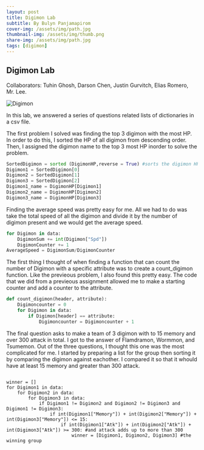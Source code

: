 ```yaml
---
layout: post
title: Digimon Lab
subtitle: By Bulyn Panjamapirom
cover-img: /assets/img/path.jpg
thumbnail-img: /assets/img/thumb.png
share-img: /assets/img/path.jpg
tags: [digimon]
---
```


## Digimon Lab
Collaborators: Tuhin Ghosh, Darson Chen, Justin Gurvitch, Elias Romero, Mr. Lee.

![Digimon](https://cdn.vox-cdn.com/thumbor/uKKr0W08KEfCKPs3BiNR-ROo-dY=/1400x1050/filters:format(jpeg)/cdn.vox-cdn.com/uploads/chorus_asset/file/21940788/Digimon_Adventure_2020_episode_6.jpg)

In this lab, we answered a series of questions related lists of dictionaries in a csv file. 

The first problem I solved was finding the top 3 digimon with the most HP. In order to do this, I sorted the HP of all digimon from descending order. Then, I assigned the digimon name to the top 3 most HP inorder to solve the problem. 

```python
SortedDigimon = sorted (DigimonHP,reverse = True) #sorts the digimon HP in terms of descending order
Digimon1 = SortedDigimon[0]
Digimon2 = SortedDigimon[1] 
Digimon3 = SortedDigimon[2] 
Digimon1_name = DigimonHP[Digimon1]
Digimon2_name = DigimonHP[Digimon2] 
Digimon3_name = DigimonHP[Digimon3] 
```

Finding the average speed was pretty easy for me. All we had to do was take the total speed of all the digimon and divide it by the number of digimon present and we would get the average speed. 

```python
for Digimon in data: 
    DigimonSum += int(Digimon["Spd"]) 
    DigimonCounter += 1 
AverageSpeed = DigimonSum/DigimonCounter 
```
The first thing I thought of when finding a function that can count the number of Digimon with a specific attribute was to create a count_digimon function. Like the previeous problem, I also found this pretty easy. The code that we did from a previeous assignment allowed me to make a starting counter and add a counter to the attribute. 

```python
def count_digimon(header, attribute): 
    Digimoncounter = 0 
    for Digimon in data: 
        if Digimon[header] == attribute: 
            Digimoncounter = Digimoncounter + 1 
```

The final question asks to make a team of 3 digimon with to 15 memory and over 300 attack in total. I got to the answer of Flamdramon, Wormmon, and Tsumemon. Out of the three questions, I thought this one was the most complicated for me. I started by preparing a list for the group then sorting it by comparing the digimon against eachother. I compared it so that it whould have at least 15 memory and greater than 300 attack. 

```

winner = [] 
for Digimon1 in data: 
    for Digimon2 in data:
        for Digimon3 in data: 
            if Digimon1 != Digimon2 and Digimon2 != Digimon3 and Digimon1 != Digimon3: 
                if int(Digimon1["Memory"]) + int(Digimon2["Memory"]) + int(Digimon3["Memory"]) <= 15: 
                    if int(Digimon1["Atk"]) + int(Digimon2["Atk"]) + int(Digimon3["Atk"]) >= 300: #and attack adds up to more than 300
                        winner = [Digimon1, Digimon2, Digimon3] #the winning group
                        
```

